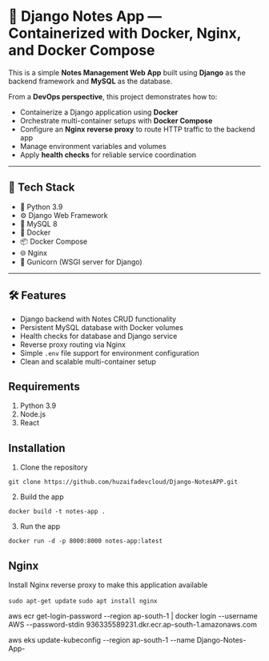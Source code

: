 # 📝 Django Notes App — Containerized with Docker, Nginx, and Docker Compose

This is a simple **Notes Management Web App** built using **Django** as the backend framework and **MySQL** as the database.

From a **DevOps perspective**, this project demonstrates how to:

- Containerize a Django application using **Docker**
- Orchestrate multi-container setups with **Docker Compose**
- Configure an **Nginx reverse proxy** to route HTTP traffic to the backend app
- Manage environment variables and volumes
- Apply **health checks** for reliable service coordination

---

## 🔧 Tech Stack

- 🐍 Python 3.9
- ⚙️ Django Web Framework
- 🐬 MySQL 8
- 🐳 Docker
- 📦 Docker Compose
- 🌐 Nginx
- 🧠 Gunicorn (WSGI server for Django)

---

## 🛠️ Features

- Django backend with Notes CRUD functionality
- Persistent MySQL database with Docker volumes
- Health checks for database and Django service
- Reverse proxy routing via Nginx
- Simple `.env` file support for environment configuration
- Clean and scalable multi-container setup


## Requirements
1. Python 3.9
2. Node.js
3. React

## Installation
1. Clone the repository
```
git clone https://github.com/huzaifadevcloud/Django-NotesAPP.git
```

2. Build the app
```
docker build -t notes-app .
```

3. Run the app
```
docker run -d -p 8000:8000 notes-app:latest
```

## Nginx

Install Nginx reverse proxy to make this application available

`sudo apt-get update`
`sudo apt install nginx`



aws ecr get-login-password --region ap-south-1 | docker login --username AWS --password-stdin 936335589231.dkr.ecr.ap-south-1.amazonaws.com

aws eks update-kubeconfig --region ap-south-1 --name Django-Notes-App-